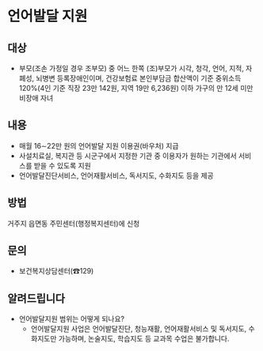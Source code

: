 # 언어발달 지원

## 대상
- 부모(조손 가정일 경우 조부모) 중 어느 한쪽 (조)부모가 시각, 청각, 언어, 지적, 자폐성, 뇌병변 등록장애인이며, 건강보험료 본인부담금 합산액이 기준 중위소득 120%(4인 기준 직장 23만 142원, 지역 19만 6,236원) 이하 가구의 만 12세 미만 비장애 자녀

## 내용
- 매월 16∼22만 원의 언어발달 지원 이용권(바우처) 지급
- 사설치료실, 복지관 등 시군구에서 지정한 기관 중 이용자가 원하는 기관에서 서비스를 받을 수 있도록 지원
- 언어발달진단서비스, 언어재활서비스, 독서지도, 수화지도 등을 제공

## 방법
거주지 읍면동 주민센터(행정복지센터)에 신청

## 문의
- 보건복지상담센터(☎129)

## 알려드립니다
- 언어발달지원 범위는 어떻게 되나요?
  -  언어발달지원 사업은 언어발달진단, 청능재활, 언어재활서비스 및 독서지도, 수화지도만 가능하며, 논술지도, 학습지도 등 교과목 수업은 불가합니다.
